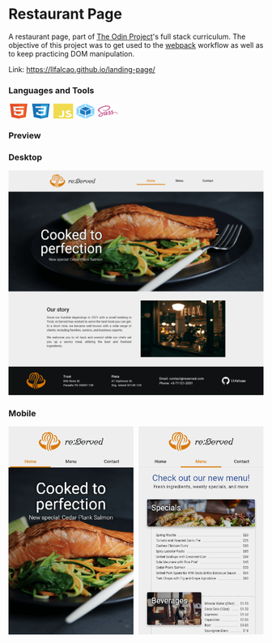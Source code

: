 # Restaurant Page

A restaurant page, part of [The Odin Project](https://www.theodinproject.com)'s full stack curriculum. The objective of this project was to get used to the [webpack](https://webpack.js.org) workflow as well as to keep practicing DOM manipulation.

Link: https://llfalcao.github.io/landing-page/

### Languages and Tools

<div style="display: inline_block">
    <img align="center" alt="HTML" width="40" height="30" src="https://raw.githubusercontent.com/devicons/devicon/master/icons/html5/html5-original.svg"/>
    <img align="center" alt="CSS" width="40" height="30" src="https://raw.githubusercontent.com/devicons/devicon/master/icons/css3/css3-original.svg"/>
    <img align="center" alt="JS" width="40" height="30" src="https://raw.githubusercontent.com/devicons/devicon/master/icons/javascript/javascript-plain.svg"/>
    <img align="center" alt="Webpack" src="https://raw.githubusercontent.com/devicons/devicon/master/icons/webpack/webpack-original.svg"  width="40" height="30" />
    <img align="center" alt="Sass" width="40" height="30" src="https://raw.githubusercontent.com/devicons/devicon/master/icons/sass/sass-original.svg"/>
</div>

### Preview

### Desktop

![Home](./src/docs/images/desktop/home.png 'Home')

### Mobile

<p float="left" style="display: flex; justify-content:space-between">
  <img src="./src/docs/images/mobile/home.png" alt="Home" width="49%" height="auto" />
  <img src="./src/docs/images/mobile/menu.png" alt="Menu" width="49%" height="auto" />
</p>
